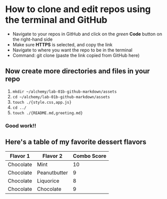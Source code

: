 # How to clone and edit repos using the terminal and GitHub
* Navigate to your repos in GitHub and click on the _green_ __Code__ button on the right-hand side
* Make sure __HTTPS__ is selected, and copy the link
* Navigate to where you want the repo to be in the terminal
* Command: git clone (paste the link copied from GitHub here)
## Now create more directories and files in your repo

1) ```mkdir ~/alchemy/lab-01b-github-markdown/assets```
1) ```cd ~/alchemy/lab-01b-github-markdown/assets```
1) ```touch ./{style.css,app.js}```
1) ```cd ../```
1) ```touch ./{README.md,greeting.md}```

### Good work!!

## Here's a table of my favorite dessert flavors

|Flavor 1|Flavor 2|Combo Score|
|---|---|---|
|Chocolate|Mint|10|
|Chocolate|Peanutbutter|9|
|Chocolate|Liquorice|8|
|Chocolate|Chocolate|9|
